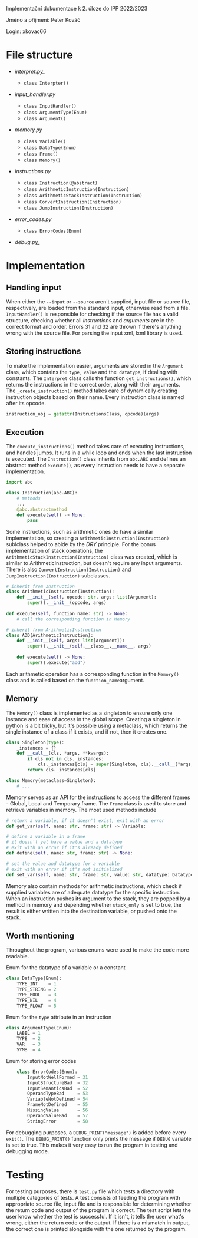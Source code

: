 Implementační dokumentace k 2. úloze do IPP 2022/2023

Jméno a příjmení: Peter Kováč

Login: xkovac66

# File structure
- *interpret.py_* 
	- `class Interpter()`
-  *input_handler.py* 
	- `class InputHandler() `
	- `class ArgumentType(Enum)`
	- `class Argument()`
	
- *memory.py*
	- `class Variable()`
	- `class DataType(Enum)`
	-  `class Frame()`
	-  `class Memory()`

- *instructions.py*
    -  `class Instruction(@abstract)`
	-  `class ArithmeticInstruction(Instruction)`
	-  `class ArithmeticStackInstruction(Instruction)`
    -  `class ConvertInstruction(Instruction)`
    -  `class JumpInstruction(Instruction)`
  
- *error_codes.py*
	- `class ErrorCodes(Enum)`
	
- *debug.py_*



# Implementation

## Handling input
When either the `--input` or `--source` aren't supplied, input file or source file, respectively, are loaded from the standard input, otherwise read from a file. `InputHandler()` is responsible for checking if the source file has a valid structure, checking whether all *instructions* and *arguments* are in the correct format and order. Errors 31 and 32 are thrown if there's anything wrong with the source file. For parsing the input xml, lxml library is used.

## Storing instructions
To make the implementation easier, arguments are stored in the `Argument` class, which contains the `type`,` value` and the` datatype`, if dealing with constants. The `Interpret` class calls the function `get_instructions()`, which returns the instructions in the correct order, along with their arguments.  
The `_create_instruction()` method takes care of dynamically creating instruction objects based on their name. Every instruction class is named after its opcode.
```py
instruction_obj = getattr(InstructionsClass, opcode)(args)
```

## Execution
The `execute_instructions()` method takes care of executing instructions, and handles jumps. It runs in a while loop and ends when the last instruction is executed. The `Instruction()` class inherits from `abc.ABC` and defines an abstract method `execute()`, as every instruction needs to have a separate implementation. 
```py
import abc

class Instruction(abc.ABC):
	# methods
	...
	@abc.abstractmethod
	def execute(self) -> None:
		pass

```

Some instructions, such as arithmetic ones do have a similar implementation, so creating a `ArithmeticInstruction(Instruction)` sublclass helped to abide by the *DRY* principle. For the bonus implementation of stack operations, the `ArithmeticStackInstruction(Instruction)` class was created, which is similar to ArithmeticInstruction, but doesn't require any input arguments. There is also `ConvertInstruction(Instruction)` and `JumpInstruction(Instruction)` subclasses.

```py
# inherit from Instruction
class ArithmeticInstruction(Instruction):
	def __init__(self, opcode: str, args: list[Argument):
		super().__init__(opcode, args)
		
def execute(self, function_name: str) -> None:
	# call the corresponding function in Memory

# inherit from ArithmeticInstruction
class ADD(ArithmeticInstruction):
	def __init__(self, args: list[Argument]):
		super().__init__(self.__class__.__name__, args)
		
	def execute(self) -> None:
		super().execute("add")
```

Each arithmetic operation has a corresponding function in the `Memory()` class and is called based on the `function_name`argument.

## Memory
The `Memory()` class is implemented as a singleton to ensure only one instance and ease of access in the global scope. Creating a singleton in python is a bit tricky, but it's possible using a metaclass, which returns the single instance of a class if it exists, and if not, then it creates one.

```py
class Singleton(type):
	_instances = {}
	def __call__(cls, *args, **kwargs):
		if cls not in cls._instances:
			cls._instances[cls] = super(Singleton, cls).__call__(*args, **kwargs)
		return cls._instances[cls]

class Memory(metaclass=Singleton):
	# ...
```
Memory serves as an API for the instructions to access the different frames - Global, Local and Temporary frame. The `Frame` class is used to store and retrieve variables in memory. The most used methods include 
```py
# return a variable, if it doesn't exist, exit with an error
def get_var(self, name: str, frame: str) -> Variable:

# define a variable in a frame
# it doesn't yet have a value and a datatype
# exit with an error if it's already defined
def define(self, name: str, frame: str) -> None:

# set the value and datatype for a variable
# exit with an error if it's not initialized
def set_var(self, name: str, frame: str, value: str, datatype: Datatype) -> None:
```

Memory also contain methods for arithmetic instructions, which check if supplied variables are of adequate datatype for the specific instruction. When an instruction pushes its argument to the stack, they are popped by a method in memory and depending whether `stack_only` is set to true, the result is either written into the destination variable, or pushed onto the stack.

## Worth mentioning
Throughout the program, various enums were used to make the code more readable. 

Enum for the datatype of a variable or a constant
```py
class DataType(Enum):
	TYPE_INT    = 1
	TYPE_STRING = 2
	TYPE_BOOL   = 3
	TYPE_NIL    = 4
	TYPE_FLOAT  = 5
```
Enum for the `type` attribute in an instruction
```py
class ArgumentType(Enum):
	LABEL = 1
	TYPE  = 2
	VAR   = 3
	SYMB  = 4
```
Enum for storing error codes
```py
	class ErrorCodes(Enum):
		InputNotWellFormed = 31
		InputStructureBad  = 32
		InputSemanticsBad  = 52
		OperandTypeBad     = 53
		VariableNotDefined = 54
		FrameNotDefined    = 55
		MissingValue       = 56
		OperandValueBad    = 57
		StringError        = 58	
```

For debugging purposes, a `DEBUG_PRINT("message")`  is added before every `exit()`. The `DEBUG_PRINT()` function only prints the message if `DEBUG` variable is set to true. This makes it very easy to run the program in testing and debugging mode.

# Testing
For testing purposes, there is `test.py` file which tests a directory with multiple categories of tests. A test consists of feeding the program with appropriate source file, input file and is responsible for determining whether the return code and output of the program is correct. The test script lets the user know whether the test is successful. If it isn't, it tells the user what's wrong, either the return code or the output. If there is a mismatch in output, the correct one is printed alongside with the one returned by the program.


